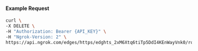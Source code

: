 <!-- Code generated for API Clients. DO NOT EDIT. -->

#### Example Request

```bash
curl \
-X DELETE \
-H "Authorization: Bearer {API_KEY}" \
-H "Ngrok-Version: 2" \
https://api.ngrok.com/edges/https/edghts_2xM6Xtq6tiTp5DdI4KEnWayVnk0/routes/edghtsrt_2xM6XnuEh80Wo91UbT5Mx0wVXLf/webhook_verification
```
